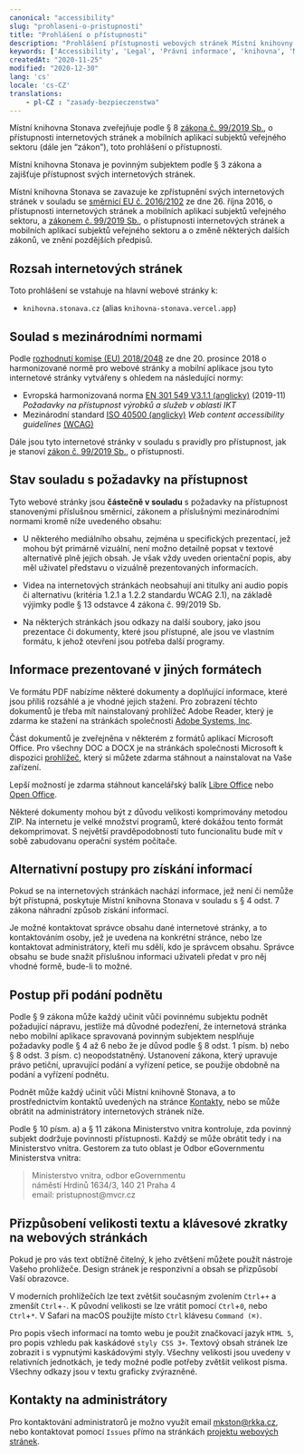 ```yaml
---
canonical: "accessibility"
slug: "prohlaseni-o-pristupnosti"
title: "Prohlášení o přístupnosti"
description: "Prohlášení přístupnosti webových stránek Místní knihovny Stonava. Konformace ke standardům, vyjímky a jejich zdůvodnění."
keywords: ['Accessibility', 'Legal', 'Právní informace', 'knihovna', 'Místní knihovna Stonava']
createdAt: "2020-11-25"
modified: "2020-12-30"
lang: 'cs'
locale: 'cs-CZ'
translations:
    - pl-CZ : "zasady-bezpieczenstwa" 
---
```


Místní knihovna Stonava zveřejňuje podle § 8 [zákona č. 99/2019 Sb.][1],
o přístupnosti internetových stránek a mobilních aplikací subjektů veřejného 
sektoru (dále jen “zákon”), toto prohlášení o přístupnosti.

Místní knihovna Stonava je povinným subjektem podle § 3 zákona a zajišťuje 
přístupnost svých internetových stránek.

Místní knihovna Stonava se zavazuje ke zpřístupnění svých internetových stránek 
v souladu se [směrnicí EU č. 2016/2102][2] ze dne 26. října 2016, o přístupnosti
internetových stránek a mobilních aplikací subjektů veřejného sektoru, 
a [zákonem č. 99/2019 Sb.][1], o přístupnosti internetových stránek a mobilních 
aplikací subjektů veřejného sektoru a o změně některých dalších zákonů, 
ve znění pozdějších předpisů.

## Rozsah internetových stránek

Toto prohlášení se vstahuje na hlavní webové stránky k:
- `knihovna.stonava.cz` (alias `knihovna-stonava.vercel.app`)

## Soulad s mezinárodními normami

Podle [rozhodnutí komise (EU) 2018/2048][3] ze dne 20. prosince 2018 o 
harmonizované normě pro webové stránky a mobilní aplikace jsou tyto internetové 
stránky vytvářeny s ohledem na následující normy:

- Evropská harmonizovaná norma [EN 301 549 V3.1.1 (anglicky)][4] (2019-11) 
*Požadavky na přístupnost výrobků a služeb v oblasti IKT*
- Mezinárodní standard [ISO 40500 (anglicky)][5] 
*Web content accessibility guidelines* [(WCAG)]()

Dále jsou tyto internetové stránky v souladu s pravidly pro přístupnost, 
jak je stanoví [zákon č. 99/2019 Sb.][1], o přístupnosti.

## Stav souladu s požadavky na přístupnost

Tyto webové stránky jsou **částečně v souladu** s požadavky na přístupnost 
stanovenými příslušnou směrnicí, zákonem a příslušnými mezinárodními normami 
kromě níže uvedeného obsahu:

- U některého mediálního obsahu, zejména u specifických prezentací, jež mohou 
být primárně vizuální, není možno detailně popsat v textové alternativě plně 
jejich obsah. Je však vždy uveden orientační popis, aby měl uživatel představu 
o vizuálně prezentovaných informacích.

- Videa na internetových stránkách neobsahují ani titulky ani audio popis či 
alternativu (kritéria 1.2.1 a 1.2.2 standardu WCAG 2.1), na základě výjimky 
podle § 13 odstavce 4 zákona č. 99/2019 Sb.

- Na některých stránkách jsou odkazy na další soubory, jako jsou prezentace či 
dokumenty, které jsou přístupné, ale jsou ve vlastním formátu, k jehož otevření
jsou potřeba další programy.

## Informace prezentované v jiných formátech

Ve formátu PDF nabízíme některé dokumenty a doplňující informace, které jsou 
příliš rozsáhlé a je vhodné jejich stažení. Pro zobrazení těchto dokumentů 
je třeba mít nainstalovaný prohlížeč Adobe Reader, který je zdarma ke stažení 
na stránkách společnosti [Adobe Systems, Inc][6].

Část dokumentů je zveřejněna v některém z formátů aplikací Microsoft Office. 
Pro všechny DOC a DOCX je na stránkách společnosti Microsoft k dispozici 
[prohlížeč][7], který si můžete zdarma stáhnout a nainstalovat na Vaše zařízení.

Lepší možností je zdarma stáhnout kancelářský balík [Libre Office][8] 
nebo [Open Office][9].

Některé dokumenty mohou být z důvodu velikosti komprimovány metodou ZIP. 
Na internetu je velké množství programů, které dokážou tento formát 
dekomprimovat. S největší pravděpodobností tuto funcionalitu bude mít v sobě 
zabudovanu operační systém počítače.

## Alternativní postupy pro získání informací

Pokud se na internetových stránkách nachází informace, jež není či nemůže být 
přístupná, poskytuje Místní knihovna Stonava v souladu s § 4 odst. 7 zákona 
náhradní způsob získání informací.

Je možné kontaktovat správce obsahu dané internetové stránky, a to kontaktováním
osoby, jež je uvedena na konkrétní stránce, nebo lze kontaktovat administrátory,
kteří mu sdělí, kdo je správcem obsahu. Správce obsahu se bude snažit příslušnou
informaci uživateli předat v pro něj vhodné formě, bude-li to možné.

## Postup při podání podnětu

Podle § 9 zákona může každý učinit vůči povinnému subjektu podnět požadující 
nápravu, jestliže má důvodné podezření, že internetová stránka nebo mobilní 
aplikace spravovaná povinným subjektem nesplňuje požadavky podle § 4 až 6 nebo
že je důvod podle § 8 odst. 1 písm. b) nebo § 8 odst. 3 písm. c) neopodstatněný.
Ustanovení zákona, který upravuje právo petiční, upravující podání a vyřízení 
petice, se použije obdobně na podání a vyřízení podnětu.

Podnět může každý učinit vůči Místní knihovně Stonava, a to prostřednictvím 
kontaktů uvedených na stránce [Kontakty](/kontakty), nebo se může obrátit 
na administrátory internetových stránek níže.

Podle § 10 písm. a) a § 11 zákona Ministerstvo vnitra kontroluje, zda povinný 
subjekt dodržuje povinnosti přístupnosti. Každý se může obrátit tedy i na 
Ministerstvo vnitra. Gestorem za tuto oblast je Odbor eGovernmentu 
Ministerstva vnitra:

<blockquote>
    <div>Ministerstvo vnitra, odbor eGovernmentu</div>
    <div>náměstí Hrdinů 1634/3, 140 21 Praha 4</div>
    <div>email: pristupnost@mvcr.cz</div>
</blockquote>

## Přizpůsobení velikosti textu a klávesové zkratky na webových stránkách

Pokud je pro vás text obtížně čitelný, k jeho zvětšení můžete použít nástroje 
Vašeho prohlížeče. Design stránek je responzivní a obsah se přizpůsobí 
Vaší obrazovce.

<!--Velikost textu lze zvětšit klikem na tlačítko A+ na úvodu každého textu. -->

V moderních prohlížečích lze text zvětšit současným zvolením `Ctrl`+`+` 
a zmenšít `Ctrl`+`-`. K původní velikosti se lze vrátit pomocí `Ctrl`+`0`, 
nebo `Ctrl`+`*`. V Safari na macOS použijte místo `Ctrl` klávesu `Command (⌘)`.

Pro popis všech informací na tomto webu je použit značkovací jazyk `HTML 5`, 
pro popis vzhledu pak kaskádové `styly CSS 3+`. Textový obsah stránek lze 
zobrazit i s vypnutými kaskádovými styly. Všechny velikosti jsou uvedeny 
v relativních jednotkách, je tedy možné podle potřeby zvětšit velikost písma. 
Všechny odkazy jsou v textu graficky zvýrazněné.

## Kontakty na administrátory

Pro kontaktování administratorů je možno využít 
email [mkston@rkka.cz](mailto:mkston@rkka.cz), nebo kontaktovat pomocí `Issues`
přímo na stránkách [projektu webových stránek][10].

[1]: https://www.zakonyprolidi.cz/cs/2019-99
[2]: https://eur-lex.europa.eu/legal-content/CS/TXT/?uri=CELEX%3A32016L2102
[3]: https://eur-lex.europa.eu/legal-content/CS/TXT/?uri=CELEX:32018D2048&from=ES
[4]: https://www.etsi.org/deliver/etsi_en/301500_301599/301549/03.01.01_60/en_301549v030101p.pdf
[5]: https://www.iso.org/standard/58625.html
[6]: https://get.adobe.com/reader/
[7]: https://support.office.com/cs-cz/article/microsoft-office-word-viewer-b1772025-1ce0-4a66-ade9-154303e2a3ca
[8]: https://cs.libreoffice.org/download/
[9]: http://www.openoffice.org/download/index.html
[10]: https://github.com/michto01/knihovna.stonava.cz